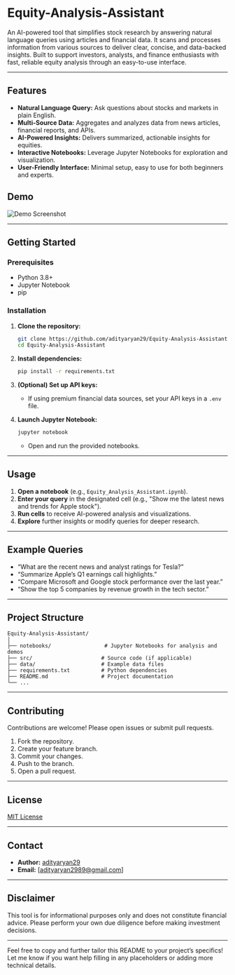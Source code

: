 # Equity-Analysis-Assistant

An AI-powered tool that simplifies stock research by answering natural language queries using articles and financial data. It scans and processes information from various sources to deliver clear, concise, and data-backed insights. Built to support investors, analysts, and finance enthusiasts with fast, reliable equity analysis through an easy-to-use interface.

---

## Features

- **Natural Language Query:** Ask questions about stocks and markets in plain English.
- **Multi-Source Data:** Aggregates and analyzes data from news articles, financial reports, and APIs.
- **AI-Powered Insights:** Delivers summarized, actionable insights for equities.
- **Interactive Notebooks:** Leverage Jupyter Notebooks for exploration and visualization.
- **User-Friendly Interface:** Minimal setup, easy to use for both beginners and experts.

## Demo

![Demo Screenshot](![image](https://github.com/user-attachments/assets/0a072a84-2f0c-47fe-809d-43d3d52d82bb)
) 

---

## Getting Started

### Prerequisites

- Python 3.8+
- Jupyter Notebook
- pip

### Installation

1. **Clone the repository:**
   ```bash
   git clone https://github.com/adityaryan29/Equity-Analysis-Assistant.git
   cd Equity-Analysis-Assistant
   ```

2. **Install dependencies:**
   ```bash
   pip install -r requirements.txt
   ```

3. **(Optional) Set up API keys:**
   - If using premium financial data sources, set your API keys in a `.env` file.

4. **Launch Jupyter Notebook:**
   ```bash
   jupyter notebook
   ```
   - Open and run the provided notebooks.

---

## Usage

1. **Open a notebook** (e.g., `Equity_Analysis_Assistant.ipynb`).
2. **Enter your query** in the designated cell (e.g., "Show me the latest news and trends for Apple stock").
3. **Run cells** to receive AI-powered analysis and visualizations.
4. **Explore** further insights or modify queries for deeper research.

---

## Example Queries

- “What are the recent news and analyst ratings for Tesla?”
- “Summarize Apple’s Q1 earnings call highlights.”
- “Compare Microsoft and Google stock performance over the last year.”
- “Show the top 5 companies by revenue growth in the tech sector.”

---

## Project Structure

```
Equity-Analysis-Assistant/
│
├── notebooks/                 # Jupyter Notebooks for analysis and demos
├── src/                      # Source code (if applicable)
├── data/                     # Example data files
├── requirements.txt          # Python dependencies
├── README.md                 # Project documentation
└── ...
```

---

## Contributing

Contributions are welcome! Please open issues or submit pull requests.

1. Fork the repository.
2. Create your feature branch.
3. Commit your changes.
4. Push to the branch.
5. Open a pull request.

---

## License

[MIT License](LICENSE)

---

## Contact

- **Author:** [adityaryan29](https://github.com/adityaryan29)
- **Email:** [adityaryan2989@gmail.com] 

---

## Disclaimer

This tool is for informational purposes only and does not constitute financial advice. Please perform your own due diligence before making investment decisions.

---

Feel free to copy and further tailor this README to your project’s specifics! Let me know if you want help filling in any placeholders or adding more technical details.
